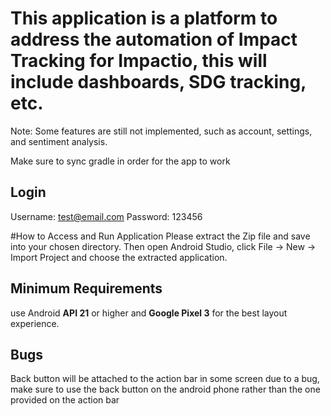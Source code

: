# This application is a platform to address the automation of Impact Tracking  for Impactio, this will include dashboards, SDG tracking, etc.
Note: Some features are still not implemented, such as account, settings, and sentiment analysis.

Make sure to sync gradle in order for the app to work

## Login
Username: test@email.com
Password: 123456

#How to Access and Run Application
Please extract the Zip file and save into your chosen directory. Then open Android Studio, click File -> New -> Import Project and choose the extracted application.

## Minimum Requirements
use Android **API 21** or higher and **Google Pixel 3** for the best layout experience.

## Bugs
Back button will be attached to the action bar in some screen due to a bug, make sure to use the back button on the android phone rather than the one provided on the action bar
